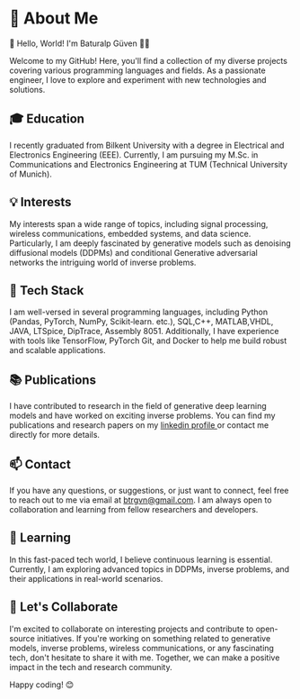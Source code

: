 
# 🚀 About Me
👋 Hello, World! I'm Baturalp Güven 👨‍💻

Welcome to my GitHub! Here, you'll find a collection of my diverse projects covering various programming languages and fields. As a passionate engineer, I love to explore and experiment with new technologies and solutions.

## 🎓 Education
I recently graduated from Bilkent University with a degree in Electrical and Electronics Engineering (EEE). Currently, I am pursuing my M.Sc. in Communications and Electronics Engineering at TUM (Technical University of Munich).


## 💡 Interests
My interests span a wide range of topics, including signal processing, wireless communications, embedded systems, and data science. Particularly, I am deeply fascinated by generative models such as denoising diffusional models (DDPMs) and conditional Generative adversarial networks the intriguing world of inverse problems.

## 🔧 Tech Stack
I am well-versed in several programming languages, including Python (Pandas, PyTorch, NumPy, Scikit‑learn. etc.), SQL,C++, MATLAB,VHDL, JAVA, LTSpice, DipTrace, Assembly 8051. Additionally, I have experience with tools like TensorFlow, PyTorch Git, and Docker to help me build robust and scalable applications.

## 📚 Publications
I have contributed to research in the field of generative deep learning models and have worked on exciting inverse problems. You can find my publications and research papers on my 
<a href="https://www.linkedin.com/in/baturalp-guven/"> linkedin profile </a> or contact me directly for more details.

## 📫 Contact
If you have any questions, or suggestions, or just want to connect, feel free to reach out to me via email at btrgvn@gmail.com. I am always open to collaboration and learning from fellow researchers and developers.

## 🌱 Learning
In this fast-paced tech world, I believe continuous learning is essential. Currently, I am exploring advanced topics in DDPMs, inverse problems, and their applications in real-world scenarios.

## 🌟 Let's Collaborate
I'm excited to collaborate on interesting projects and contribute to open-source initiatives. If you're working on something related to generative models, inverse problems, wireless communications, or any fascinating tech, don't hesitate to share it with me. Together, we can make a positive impact in the tech and research community.

Happy coding! 😊
